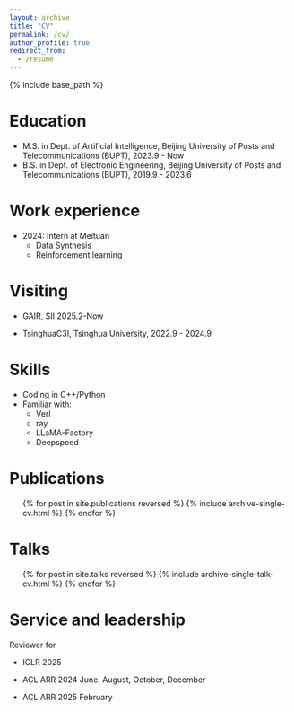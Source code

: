 ```yaml
---
layout: archive
title: "CV"
permalink: /cv/
author_profile: true
redirect_from:
  - /resume
---
```


{% include base_path %}

Education
======
* M.S. in Dept. of Artificial Intelligence, Beijing University of Posts and Telecommunications (BUPT), 2023.9 - Now
* B.S. in Dept. of Electronic Engineering, Beijing University of Posts and Telecommunications (BUPT), 2019.9 - 2023.6

Work experience
======

* 2024: Intern at Meituan
  * Data Synthesis
  * Reinforcement learning

Visiting
======

* GAIR, SII 2025.2-Now

* TsinghuaC3I, Tsinghua University, 2022.9 - 2024.9
  
Skills
======
* Coding in C++/Python
* Familiar with:
  * Verl
  * ray
  * LLaMA-Factory
  * Deepspeed

Publications
======
  <ul>{% for post in site.publications reversed %}
    {% include archive-single-cv.html %}
  {% endfor %}</ul>
  
Talks
======
  <ul>{% for post in site.talks reversed %}
    {% include archive-single-talk-cv.html  %}
  {% endfor %}</ul>
  
  
Service and leadership
======

Reviewer for

* ICLR 2025

* ACL ARR 2024 June, August, October, December

* ACL ARR 2025 February
